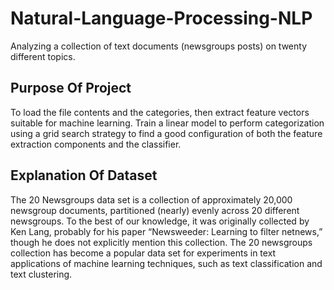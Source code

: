 # Natural-Language-Processing-NLP
Analyzing a collection of text documents (newsgroups posts) on twenty different topics.

## Purpose Of Project

To load the file contents and the categories, then extract feature vectors suitable for machine learning. Train a linear model to perform categorization using a grid search strategy to find a good configuration of both the feature extraction components and the classifier.

## Explanation Of Dataset
The 20 Newsgroups data set is a collection of approximately 20,000 newsgroup documents, partitioned (nearly) evenly across 20 different newsgroups. To the best of our knowledge, it was originally collected by Ken Lang, probably for his paper “Newsweeder: Learning to filter netnews,” though he does not explicitly mention this collection. The 20 newsgroups collection has become a popular data set for experiments in text applications of machine learning techniques, such as text classification and text clustering.
